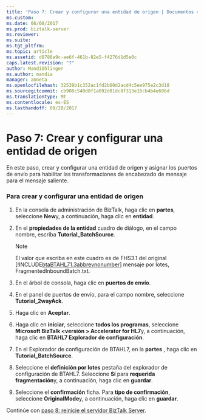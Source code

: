```yaml
---
title: 'Paso 7: Crear y configurar una entidad de origen | Documentos de Microsoft'
ms.custom: 
ms.date: 06/08/2017
ms.prod: biztalk-server
ms.reviewer: 
ms.suite: 
ms.tgt_pltfrm: 
ms.topic: article
ms.assetid: d8788a9c-ae6f-461b-82e5-f4276d1d5e0c
caps.latest.revision: "7"
author: MandiOhlinger
ms.author: mandia
manager: anneta
ms.openlocfilehash: 32539b1c352ac1fd2b60d2acd4c5ee975e2c3d18
ms.sourcegitcommit: cb908c540d8f1a692d01dc8f313e16cb4b4e696d
ms.translationtype: MT
ms.contentlocale: es-ES
ms.lasthandoff: 09/20/2017
---
```

# <a name="step-7-create-and-configure-a-source-party"></a>Paso 7: Crear y configurar una entidad de origen
En este paso, crear y configurar una entidad de origen y asignar los puertos de envío para habilitar las transformaciones de encabezado de mensaje para el mensaje saliente.  
  
### <a name="to-create-and-configure-a-source-party"></a>Para crear y configurar una entidad de origen  
  
1.  En la consola de administración de BizTalk, haga clic en **partes**, seleccione **New**y, a continuación, haga clic en **entidad**.  
  
2.  En el **propiedades de la entidad** cuadro de diálogo, en el campo nombre, escriba **Tutorial_BatchSource**.  
  
    > [!NOTE]
    >  El valor que escriba en este cuadro es de FHS3.1 del original [!INCLUDE[btaBTAHL71.3abbrevnonumber](../../includes/btabtahl71-3abbrevnonumber-md.md)] mensaje por lotes, FragmentedInboundBatch.txt.  
  
3.  En el árbol de consola, haga clic en **puertos de envío**.  
  
4.  En el panel de puertos de envío, para el campo nombre, seleccione **Tutorial_2wayAck**.  
  
5.  Haga clic en **Aceptar**.  
  
6.  Haga clic en **iniciar**, seleccione **todos los programas**, seleccione **Microsoft BizTalk \<versión > Accelerator for HL7**y, a continuación, haga clic en **BTAHL7 Explorador de configuración**.  
  
7.  En el Explorador de configuración de BTAHL7, en la **partes** , haga clic en **Tutorial_BatchSource**.  
  
8.  Seleccione el **definición por lotes** pestaña del explorador de configuración de BTAHL7. Seleccione **Sí** para **requerida fragmentación**y, a continuación, haga clic en **guardar**.  
  
9. Seleccione el **confirmación** ficha. Para **tipo de confirmación**, seleccione **OriginalMode**y, a continuación, haga clic en **guardar**.  
  
 Continúe con [paso 8: reinicie el servidor BizTalk Server](../../adapters-and-accelerators/accelerator-hl7/step-8-restart-biztalk-server.md).